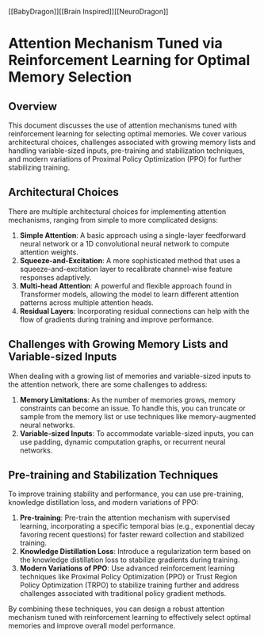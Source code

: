 [[BabyDragon]][[Brain Inspired]][[NeuroDragon]]
# Attention Mechanism Tuned via Reinforcement Learning for Optimal Memory Selection

## Overview

This document discusses the use of attention mechanisms tuned with reinforcement learning for selecting optimal memories. We cover various architectural choices, challenges associated with growing memory lists and handling variable-sized inputs, pre-training and stabilization techniques, and modern variations of Proximal Policy Optimization (PPO) for further stabilizing training.

## Architectural Choices

There are multiple architectural choices for implementing attention mechanisms, ranging from simple to more complicated designs:

1. **Simple Attention**: A basic approach using a single-layer feedforward neural network or a 1D convolutional neural network to compute attention weights.
2. **Squeeze-and-Excitation**: A more sophisticated method that uses a squeeze-and-excitation layer to recalibrate channel-wise feature responses adaptively.
3. **Multi-head Attention**: A powerful and flexible approach found in Transformer models, allowing the model to learn different attention patterns across multiple attention heads.
4. **Residual Layers**: Incorporating residual connections can help with the flow of gradients during training and improve performance.

## Challenges with Growing Memory Lists and Variable-sized Inputs

When dealing with a growing list of memories and variable-sized inputs to the attention network, there are some challenges to address:

1. **Memory Limitations**: As the number of memories grows, memory constraints can become an issue. To handle this, you can truncate or sample from the memory list or use techniques like memory-augmented neural networks.
2. **Variable-sized Inputs**: To accommodate variable-sized inputs, you can use padding, dynamic computation graphs, or recurrent neural networks.

## Pre-training and Stabilization Techniques

To improve training stability and performance, you can use pre-training, knowledge distillation loss, and modern variations of PPO:

1. **Pre-training**: Pre-train the attention mechanism with supervised learning, incorporating a specific temporal bias (e.g., exponential decay favoring recent questions) for faster reward collection and stabilized training.
2. **Knowledge Distillation Loss**: Introduce a regularization term based on the knowledge distillation loss to stabilize gradients during training.
3. **Modern Variations of PPO**: Use advanced reinforcement learning techniques like Proximal Policy Optimization (PPO) or Trust Region Policy Optimization (TRPO) to stabilize training further and address challenges associated with traditional policy gradient methods.

By combining these techniques, you can design a robust attention mechanism tuned with reinforcement learning to effectively select optimal memories and improve overall model performance.